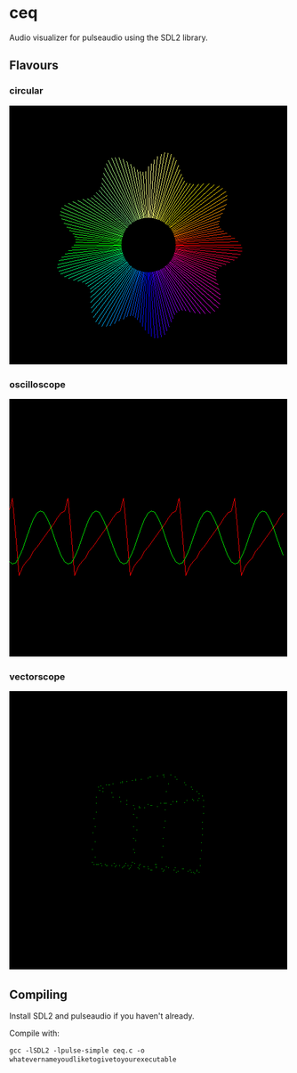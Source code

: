 # ceq
Audio visualizer for pulseaudio using the SDL2 library.
## Flavours
### circular
![circ](https://raw.githubusercontent.com/amendip/ceq/main/scrots/circ.png)
### oscilloscope
![lin](https://raw.githubusercontent.com/amendip/ceq/main/scrots/lin.png)
### vectorscope
![2d](https://raw.githubusercontent.com/amendip/ceq/main/scrots/2d.png)
## Compiling
Install SDL2 and pulseaudio if you haven't already.

Compile with:
```
gcc -lSDL2 -lpulse-simple ceq.c -o whatevernameyoudliketogivetoyourexecutable
```
